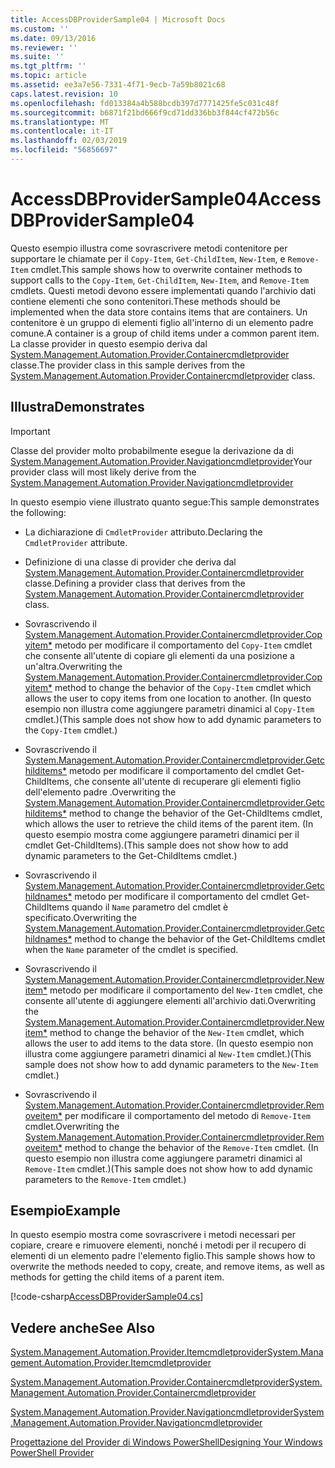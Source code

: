 ```yaml
---
title: AccessDBProviderSample04 | Microsoft Docs
ms.custom: ''
ms.date: 09/13/2016
ms.reviewer: ''
ms.suite: ''
ms.tgt_pltfrm: ''
ms.topic: article
ms.assetid: ee3a7e56-7331-4f71-9ecb-7a59b8021c68
caps.latest.revision: 10
ms.openlocfilehash: fd013384a4b588bcdb397d7771425fe5c031c48f
ms.sourcegitcommit: b6871f21bd666f9cd71dd336bb3f844cf472b56c
ms.translationtype: MT
ms.contentlocale: it-IT
ms.lasthandoff: 02/03/2019
ms.locfileid: "56856697"
---
```

# <a name="accessdbprovidersample04"></a><span data-ttu-id="777a9-102">AccessDBProviderSample04</span><span class="sxs-lookup"><span data-stu-id="777a9-102">AccessDBProviderSample04</span></span>

<span data-ttu-id="777a9-103">Questo esempio illustra come sovrascrivere metodi contenitore per supportare le chiamate per il `Copy-Item`, `Get-ChildItem`, `New-Item`, e `Remove-Item` cmdlet.</span><span class="sxs-lookup"><span data-stu-id="777a9-103">This sample shows how to overwrite container methods to support calls to the `Copy-Item`, `Get-ChildItem`, `New-Item`, and `Remove-Item` cmdlets.</span></span> <span data-ttu-id="777a9-104">Questi metodi devono essere implementati quando l'archivio dati contiene elementi che sono contenitori.</span><span class="sxs-lookup"><span data-stu-id="777a9-104">These methods should be implemented when the data store contains items that are containers.</span></span> <span data-ttu-id="777a9-105">Un contenitore è un gruppo di elementi figlio all'interno di un elemento padre comune.</span><span class="sxs-lookup"><span data-stu-id="777a9-105">A container is a group of child items under a common parent item.</span></span> <span data-ttu-id="777a9-106">La classe provider in questo esempio deriva dal [System.Management.Automation.Provider.Containercmdletprovider](/dotnet/api/System.Management.Automation.Provider.ContainerCmdletProvider) classe.</span><span class="sxs-lookup"><span data-stu-id="777a9-106">The provider class in this sample derives from the [System.Management.Automation.Provider.Containercmdletprovider](/dotnet/api/System.Management.Automation.Provider.ContainerCmdletProvider) class.</span></span>

## <a name="demonstrates"></a><span data-ttu-id="777a9-107">Illustra</span><span class="sxs-lookup"><span data-stu-id="777a9-107">Demonstrates</span></span>

> [!IMPORTANT]
> <span data-ttu-id="777a9-108">Classe del provider molto probabilmente esegue la derivazione da di [System.Management.Automation.Provider.Navigationcmdletprovider](/dotnet/api/System.Management.Automation.Provider.NavigationCmdletProvider)</span><span class="sxs-lookup"><span data-stu-id="777a9-108">Your provider class will most likely derive from the [System.Management.Automation.Provider.Navigationcmdletprovider](/dotnet/api/System.Management.Automation.Provider.NavigationCmdletProvider)</span></span>

<span data-ttu-id="777a9-109">In questo esempio viene illustrato quanto segue:</span><span class="sxs-lookup"><span data-stu-id="777a9-109">This sample demonstrates the following:</span></span>

- <span data-ttu-id="777a9-110">La dichiarazione di `CmdletProvider` attributo.</span><span class="sxs-lookup"><span data-stu-id="777a9-110">Declaring the `CmdletProvider` attribute.</span></span>

- <span data-ttu-id="777a9-111">Definizione di una classe di provider che deriva dal [System.Management.Automation.Provider.Containercmdletprovider](/dotnet/api/System.Management.Automation.Provider.ContainerCmdletProvider) classe.</span><span class="sxs-lookup"><span data-stu-id="777a9-111">Defining a provider class that derives from the [System.Management.Automation.Provider.Containercmdletprovider](/dotnet/api/System.Management.Automation.Provider.ContainerCmdletProvider) class.</span></span>

- <span data-ttu-id="777a9-112">Sovrascrivendo il [System.Management.Automation.Provider.Containercmdletprovider.Copyitem\*](/dotnet/api/System.Management.Automation.Provider.ContainerCmdletProvider.CopyItem) metodo per modificare il comportamento del `Copy-Item` cmdlet che consente all'utente di copiare gli elementi da una posizione a un'altra.</span><span class="sxs-lookup"><span data-stu-id="777a9-112">Overwriting the [System.Management.Automation.Provider.Containercmdletprovider.Copyitem\*](/dotnet/api/System.Management.Automation.Provider.ContainerCmdletProvider.CopyItem) method to change the behavior of the `Copy-Item` cmdlet which allows the user to copy items from one location to another.</span></span> <span data-ttu-id="777a9-113">(In questo esempio non illustra come aggiungere parametri dinamici al `Copy-Item` cmdlet.)</span><span class="sxs-lookup"><span data-stu-id="777a9-113">(This sample does not show how to add dynamic parameters to the `Copy-Item` cmdlet.)</span></span>

- <span data-ttu-id="777a9-114">Sovrascrivendo il [System.Management.Automation.Provider.Containercmdletprovider.Getchilditems\*](/dotnet/api/System.Management.Automation.Provider.ContainerCmdletProvider.GetChildItems) metodo per modificare il comportamento del cmdlet Get-ChildItems, che consente all'utente di recuperare gli elementi figlio dell'elemento padre .</span><span class="sxs-lookup"><span data-stu-id="777a9-114">Overwriting the [System.Management.Automation.Provider.Containercmdletprovider.Getchilditems\*](/dotnet/api/System.Management.Automation.Provider.ContainerCmdletProvider.GetChildItems) method to change the behavior of the Get-ChildItems cmdlet, which allows the user to retrieve the child items of the parent item.</span></span> <span data-ttu-id="777a9-115">(In questo esempio mostra come aggiungere parametri dinamici per il cmdlet Get-ChildItems).</span><span class="sxs-lookup"><span data-stu-id="777a9-115">(This sample does not show how to add dynamic parameters to the Get-ChildItems cmdlet.)</span></span>

- <span data-ttu-id="777a9-116">Sovrascrivendo il [System.Management.Automation.Provider.Containercmdletprovider.Getchildnames\*](/dotnet/api/System.Management.Automation.Provider.ContainerCmdletProvider.GetChildNames) metodo per modificare il comportamento del cmdlet Get-ChildItems quando il `Name` parametro del cmdlet è specificato.</span><span class="sxs-lookup"><span data-stu-id="777a9-116">Overwriting the [System.Management.Automation.Provider.Containercmdletprovider.Getchildnames\*](/dotnet/api/System.Management.Automation.Provider.ContainerCmdletProvider.GetChildNames) method to change the behavior of the Get-ChildItems cmdlet when the `Name` parameter of the cmdlet is specified.</span></span>

- <span data-ttu-id="777a9-117">Sovrascrivendo il [System.Management.Automation.Provider.Containercmdletprovider.Newitem\*](/dotnet/api/System.Management.Automation.Provider.ContainerCmdletProvider.NewItem) metodo per modificare il comportamento del `New-Item` cmdlet, che consente all'utente di aggiungere elementi all'archivio dati.</span><span class="sxs-lookup"><span data-stu-id="777a9-117">Overwriting the [System.Management.Automation.Provider.Containercmdletprovider.Newitem\*](/dotnet/api/System.Management.Automation.Provider.ContainerCmdletProvider.NewItem) method to change the behavior of the `New-Item` cmdlet, which allows the user to add items to the data store.</span></span> <span data-ttu-id="777a9-118">(In questo esempio non illustra come aggiungere parametri dinamici al `New-Item` cmdlet.)</span><span class="sxs-lookup"><span data-stu-id="777a9-118">(This sample does not show how to add dynamic parameters to the `New-Item` cmdlet.)</span></span>

- <span data-ttu-id="777a9-119">Sovrascrivendo il [System.Management.Automation.Provider.Containercmdletprovider.Removeitem\*](/dotnet/api/System.Management.Automation.Provider.ContainerCmdletProvider.RemoveItem) per modificare il comportamento del metodo di `Remove-Item` cmdlet.</span><span class="sxs-lookup"><span data-stu-id="777a9-119">Overwriting the [System.Management.Automation.Provider.Containercmdletprovider.Removeitem\*](/dotnet/api/System.Management.Automation.Provider.ContainerCmdletProvider.RemoveItem) method to change the behavior of the `Remove-Item` cmdlet.</span></span> <span data-ttu-id="777a9-120">(In questo esempio non illustra come aggiungere parametri dinamici al `Remove-Item` cmdlet.)</span><span class="sxs-lookup"><span data-stu-id="777a9-120">(This sample does not show how to add dynamic parameters to the `Remove-Item` cmdlet.)</span></span>

## <a name="example"></a><span data-ttu-id="777a9-121">Esempio</span><span class="sxs-lookup"><span data-stu-id="777a9-121">Example</span></span>

<span data-ttu-id="777a9-122">In questo esempio mostra come sovrascrivere i metodi necessari per copiare, creare e rimuovere elementi, nonché i metodi per il recupero di elementi di un elemento padre l'elemento figlio.</span><span class="sxs-lookup"><span data-stu-id="777a9-122">This sample shows how to overwrite the methods needed to copy, create, and remove items, as well as methods for getting the child items of a parent item.</span></span>

[!code-csharp[AccessDBProviderSample04.cs](../../powershell-sdk-samples/SDK-2.0/csharp/AccessDBProviderSample06/AccessDBProviderSample06.cs#L11-L1635 "AccessDBProviderSample04.cs")]

## <a name="see-also"></a><span data-ttu-id="777a9-123">Vedere anche</span><span class="sxs-lookup"><span data-stu-id="777a9-123">See Also</span></span>

[<span data-ttu-id="777a9-124">System.Management.Automation.Provider.Itemcmdletprovider</span><span class="sxs-lookup"><span data-stu-id="777a9-124">System.Management.Automation.Provider.Itemcmdletprovider</span></span>](/dotnet/api/System.Management.Automation.Provider.ItemCmdletProvider)

[<span data-ttu-id="777a9-125">System.Management.Automation.Provider.Containercmdletprovider</span><span class="sxs-lookup"><span data-stu-id="777a9-125">System.Management.Automation.Provider.Containercmdletprovider</span></span>](/dotnet/api/System.Management.Automation.Provider.ContainerCmdletProvider)

[<span data-ttu-id="777a9-126">System.Management.Automation.Provider.Navigationcmdletprovider</span><span class="sxs-lookup"><span data-stu-id="777a9-126">System.Management.Automation.Provider.Navigationcmdletprovider</span></span>](/dotnet/api/System.Management.Automation.Provider.NavigationCmdletProvider)

[<span data-ttu-id="777a9-127">Progettazione del Provider di Windows PowerShell</span><span class="sxs-lookup"><span data-stu-id="777a9-127">Designing Your Windows PowerShell Provider</span></span>](./provider-types.md)